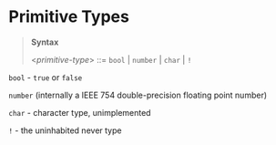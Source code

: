 # Primitive Types

> **Syntax**
>
> <*primitive-type*> ::= `bool` | `number` | `char` | `!`
>

`bool` - `true` or `false`

`number` (internally a IEEE 754 double-precision floating point number)

`char` - character type, unimplemented

`!` - the uninhabited never type
